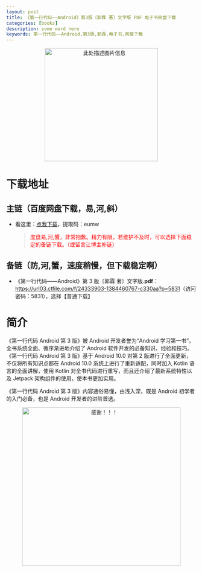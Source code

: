 ```yaml
---
layout: post
title: 《第一行代码——Android》第3版〔郭霖 著〕文字版 PDF 电子书网盘下载
categories: [books]
description: some word here
keywords: 第一行代码——Android,第3版,郭霖,电子书,网盘下载
---
```


<div align="center"><img src="https://qweree.cn/wp-content/uploads/2024/10/di-yi-hang-dai-ma-android-tuya.jpg" alt="此处描述图片信息" width="300px" height="auto"></div>

# 下载地址

## 主链（百度网盘下载，易,河,斜）

- 看这里：[点我下载](https://pan.baidu.com/s/1iMXUbSbtZQZjDcqDmnWUyw?pwd=eumw)，提取码：eumw

  > <p style="color:red" >度盘易,河,蟹，非常抱歉。精力有限，若维护不及时，可以选择下面稳定的备链下载。（或留言让博主补链）</p>

## 备链（防,河,蟹，速度稍慢，但下载稳定啊）

- 《第一行代码——Android》第 3 版〔郭霖 著〕文字版.**pdf**：<https://url03.ctfile.com/f/24333903-1384460767-c330aa?p=5831>（访问密码：5831），选择【普通下载】

# 简介

《第一行代码 Android 第 3 版》被 Android 开发者誉为“Android 学习第一书”。全书系统全面、循序渐进地介绍了 Android 软件开发的必备知识、经验和技巧。
《第一行代码 Android 第 3 版》基于 Android 10.0 对第 2 版进行了全面更新，不仅将所有知识点都在 Android 10.0 系统上进行了重新适配，同时加入 Kotlin 语言的全面讲解，使用 Kotlin 对全书代码进行重写，而且还介绍了最新系统特性以及 Jetpack 架构组件的使用，使本书更加实用。

《第一行代码 Android 第 3 版》内容通俗易懂，由浅入深，既是 Android 初学者的入门必备，也是 Android 开发者的进阶首选。

<div align="center"><img src="https://pic.imgdb.cn/item/6707df6bd29ded1a8ce37031.gif" alt="感谢！！！" width="420px" height="auto"/></div>
